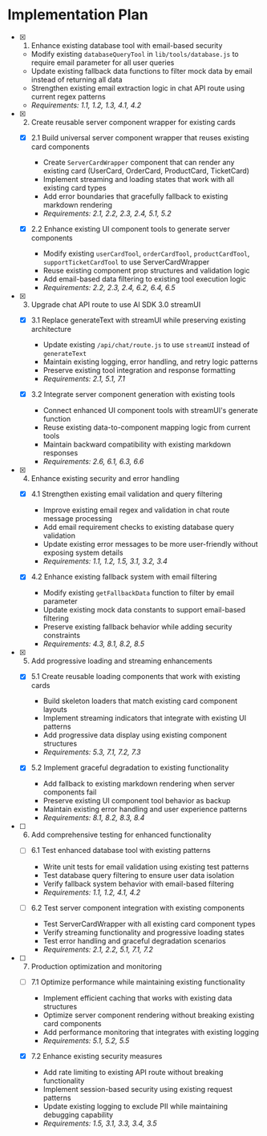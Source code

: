 # Implementation Plan

- [x] 1. Enhance existing database tool with email-based security
  - Modify existing `databaseQueryTool` in `lib/tools/database.js` to require email parameter for all user queries
  - Update existing fallback data functions to filter mock data by email instead of returning all data
  - Strengthen existing email extraction logic in chat API route using current regex patterns
  - _Requirements: 1.1, 1.2, 1.3, 4.1, 4.2_

- [x] 2. Create reusable server component wrapper for existing cards
  - [x] 2.1 Build universal server component wrapper that reuses existing card components
    - Create `ServerCardWrapper` component that can render any existing card (UserCard, OrderCard, ProductCard, TicketCard)
    - Implement streaming and loading states that work with all existing card types
    - Add error boundaries that gracefully fallback to existing markdown rendering
    - _Requirements: 2.1, 2.2, 2.3, 2.4, 5.1, 5.2_

  - [x] 2.2 Enhance existing UI component tools to generate server components
    - Modify existing `userCardTool`, `orderCardTool`, `productCardTool`, `supportTicketCardTool` to use ServerCardWrapper
    - Reuse existing component prop structures and validation logic
    - Add email-based data filtering to existing tool execution logic
    - _Requirements: 2.2, 2.3, 2.4, 6.2, 6.4, 6.5_

- [x] 3. Upgrade chat API route to use AI SDK 3.0 streamUI
  - [x] 3.1 Replace generateText with streamUI while preserving existing architecture
    - Update existing `/api/chat/route.js` to use `streamUI` instead of `generateText`
    - Maintain existing logging, error handling, and retry logic patterns
    - Preserve existing tool integration and response formatting
    - _Requirements: 2.1, 5.1, 7.1_

  - [x] 3.2 Integrate server component generation with existing tools
    - Connect enhanced UI component tools with streamUI's generate function
    - Reuse existing data-to-component mapping logic from current tools
    - Maintain backward compatibility with existing markdown responses
    - _Requirements: 2.6, 6.1, 6.3, 6.6_

- [x] 4. Enhance existing security and error handling
  - [x] 4.1 Strengthen existing email validation and query filtering
    - Improve existing email regex and validation in chat route message processing
    - Add email requirement checks to existing database query validation
    - Update existing error messages to be more user-friendly without exposing system details
    - _Requirements: 1.1, 1.2, 1.5, 3.1, 3.2, 3.4_

  - [x] 4.2 Enhance existing fallback system with email filtering
    - Modify existing `getFallbackData` function to filter by email parameter
    - Update existing mock data constants to support email-based filtering
    - Preserve existing fallback behavior while adding security constraints
    - _Requirements: 4.3, 8.1, 8.2, 8.5_

- [x] 5. Add progressive loading and streaming enhancements
  - [x] 5.1 Create reusable loading components that work with existing cards
    - Build skeleton loaders that match existing card component layouts
    - Implement streaming indicators that integrate with existing UI patterns
    - Add progressive data display using existing component structures
    - _Requirements: 5.3, 7.1, 7.2, 7.3_

  - [x] 5.2 Implement graceful degradation to existing functionality
    - Add fallback to existing markdown rendering when server components fail
    - Preserve existing UI component tool behavior as backup
    - Maintain existing error handling and user experience patterns
    - _Requirements: 8.1, 8.2, 8.3, 8.4_

- [ ] 6. Add comprehensive testing for enhanced functionality
  - [ ] 6.1 Test enhanced database tool with existing patterns
    - Write unit tests for email validation using existing test patterns
    - Test database query filtering to ensure user data isolation
    - Verify fallback system behavior with email-based filtering
    - _Requirements: 1.1, 1.2, 4.1, 4.2_

  - [ ] 6.2 Test server component integration with existing components
    - Test ServerCardWrapper with all existing card component types
    - Verify streaming functionality and progressive loading states
    - Test error handling and graceful degradation scenarios
    - _Requirements: 2.1, 2.2, 5.1, 7.1, 7.2_

- [ ] 7. Production optimization and monitoring
  - [ ] 7.1 Optimize performance while maintaining existing functionality
    - Implement efficient caching that works with existing data structures
    - Optimize server component rendering without breaking existing card components
    - Add performance monitoring that integrates with existing logging
    - _Requirements: 5.1, 5.2, 5.5_

  - [x] 7.2 Enhance existing security measures
    - Add rate limiting to existing API route without breaking functionality
    - Implement session-based security using existing request patterns
    - Update existing logging to exclude PII while maintaining debugging capability
    - _Requirements: 1.5, 3.1, 3.3, 3.4, 3.5_